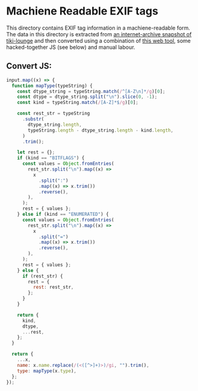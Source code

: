 # Machiene Readable EXIF tags

This directory contains EXIF tag information in a machiene-readable form.
The data in this directory is extracted from [an internet-archive snapshot of tiki-lounge](https://web.archive.org/web/20120202141457/http://www.tiki-lounge.com/~raf/tiff/fields.html)
and then converted using a combination of [this web tool](https://www.convertjson.com/html-table-to-json.htm),
some hacked-together JS (see below) and manual labour.

## Convert JS:

```js
input.map((x) => {
  function mapType(typeString) {
    const dtype_string = typeString.match(/^[A-Z\n]*/g)[0];
    const dtype = dtype_string.split("\n").slice(0, -1);
    const kind = typeString.match(/[A-Z]*$/g)[0];

    const rest_str = typeString
      .substr(
        dtype_string.length,
        typeString.length - dtype_string.length - kind.length,
      )
      .trim();

    let rest = {};
    if (kind == "BITFLAGS") {
      const values = Object.fromEntries(
        rest_str.split("\n").map((x) =>
          x
            .split(":")
            .map((x) => x.trim())
            .reverse(),
        ),
      );
      rest = { values };
    } else if (kind == "ENUMERATED") {
      const values = Object.fromEntries(
        rest_str.split("\n").map((x) =>
          x
            .split("=")
            .map((x) => x.trim())
            .reverse(),
        ),
      );
      rest = { values };
    } else {
      if (rest_str) {
        rest = {
          rest: rest_str,
        };
      }
    }

    return {
      kind,
      dtype,
      ...rest,
    };
  }

  return {
    ...x,
    name: x.name.replace(/(<([^>]+)>)/gi, "").trim(),
    type: mapType(x.type),
  };
});
```
